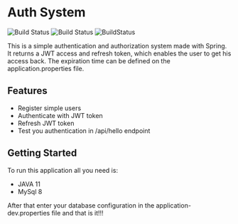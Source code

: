 # Auth System
![Build Status](https://img.shields.io/badge/Java-ED8B00?style=for-the-badge&logo=java&logoColor=white) ![Build Status](https://img.shields.io/badge/MySQL-00000F?style=for-the-badge&logo=mysql&logoColor=white) ![BuildStatus](https://img.shields.io/badge/Spring-6DB33F?style=for-the-badge&logo=spring&logoColor=white)

This is a simple authentication and authorization system made with Spring. 
It returns a JWT access and refresh token, which enables the user to get his access back.
The expiration time can be defined on the application.properties file.

## Features
- Register simple users
- Authenticate with JWT token
- Refresh JWT token
- Test you authentication in /api/hello endpoint

## Getting Started
To run this application all you need is:
- JAVA 11
- MySql 8

After that enter your database configuration in the application-dev.properties file and that is it!!!
